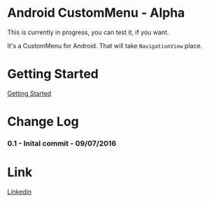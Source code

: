 # Android CustomMenu - Alpha

This is currently in progress, you can test it, if you want.

It's a CustomMenu for Android. That will take `NavigationView` place.

# Getting Started

[Getting Started](https://github.com/doTTTTT/android-custom-menu/wiki/Getting-Started)

# Change Log

### 0.1 - Inital commit - 09/07/2016

# Link

[Linkedin](https://fr.linkedin.com/in/raphaelteyssandier
)
